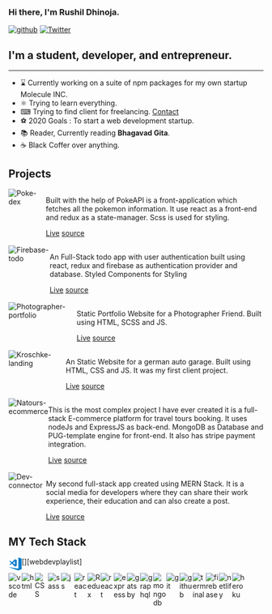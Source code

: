<link rel='stylesheet' type='text/css' media='all' href='./main.css'/>
    
### Hi there, I'm Rushil Dhinoja.

<div class='badges' >

[![github](https://img.shields.io/github/followers/Rushil-Dhinoja?label=Follow%20Me&style=social)](https://github.com/Rushil-Dhinoja)
[![Twitter](https://img.shields.io/twitter/follow/Rushildhinoja2?label=Follow%20%40RushilDhinoja&style=social)](https://twitter.com/Rushildhinoja2)

</div>

## I'm a student, developer, and entrepreneur.

<hr/>

-   ⌛ Currently working on a suite of npm packages for my own startup Molecule INC.
-   ⚛ Trying to learn everything.
-   ⌨ Trying to find client for freelancing. <a href="mailto:mr.rushil17@gmail.com" >Contact</a>
-   ⚽ 2020 Goals : To start a web development startup.
-   📚 Reader, Currently reading **Bhagavad Gita**.
-   ☕ Black Coffer over anything.

## Projects

<div markdown='1' class='project-grid' >
<div style="margin-bottom: 1rem;
    display: flex;" >
<img style='width:200px' alt='Poke-dex' src='https://github.com/Rushil-Dhinoja/files/blob/master/live.png' />
<div class='project-item'>
<p>
    Built with the help of PokeAPI is a front-application which fetches all the pokemon information. It use react as a front-end and redux as a state-manager. Scss is used for styling.
</p>
<div>
<a href='https://pdex.netlify.app'>Live</a>
<a href='https://github.com/Rushil-Dhinoja/poke-dex' >source</a>
</div>
</div>
</div>

<div style="margin-bottom: 1rem;
    display: flex;">
<img style='width:200px' alt='Firebase-todo' src='https://github.com/Rushil-Dhinoja/files/blob/master/fbase.png' />
<div class='project-item'>
<p>
    An Full-Stack todo app with user authentication built using react, redux and firebase as authentication provider and database. Styled Components for Styling
</p>
<div>
<a href='https://fbasetodo.netlify.app'>Live</a>
<a href='https://github.com/Rushil-Dhinoja/firebase-todo' >source</a>
</div>
</div>
</div>

<div style="margin-bottom: 1rem;
    display: flex;" >
<img style='width:200px' alt='Photographer-portfolio' src='https://github.com/Rushil-Dhinoja/files/blob/master/ps.png' />
<div class='project-item'>
<p>
    Static Portfolio Website for a Photographer Friend. Built using HTML, SCSS and JS.
</p>
<div>
<a href='https://prashantsoniphotography.netlify.app'>Live</a>
<a href='https://github.com/Rushil-Dhinoja/prashant-soni-portfolio'>source</a>
</div>
</div>
</div>

<div style="margin-bottom: 1rem;
    display: flex;" >
<img style='width:200px' alt='Kroschke-landing' src='https://github.com/Rushil-Dhinoja/files/blob/master/client.png' />
<div class='project-item'>
<p>
    An Static Website for a german auto garage. Built using HTML, CSS and JS. It was my first client project.
</p>
<div>
<a href='https://kroschke.netlify.app'>Live</a>
<a href='https://github.com/Rushil-Dhinoja/KROSCHKE-International'>source</a>
</div>
</div>
</div>

<div style="margin-bottom: 1rem;
    display: flex;" >
<img style='width:200px' alt='Natours-ecommerce' src='https://github.com/Rushil-Dhinoja/files/blob/master/natours.png' />
<div class='project-item'>
<p>
    This is the most complex project I have ever created it is a full-stack E-commerce platform for travel tours booking. It uses nodeJs and ExpressJS as back-end. MongoDB as Database and PUG-template engine for front-end. It also has stripe payment integration.
</p>
<div>
<a href='https://natours-rushil.herokuapp.com/'>Live</a>
<a href='https://github.com/Rushil-Dhinoja/Natours'>source</a>
</div>
</div>
</div>

<div style="margin-bottom: 1rem;
    display: flex;" >
<img style='width:200px' alt='Dev-connector' src='https://github.com/Rushil-Dhinoja/files/blob/master/dev.png' />
<div class='project-item'>
<p>
    My second full-stack app created using MERN Stack. It is a social media for developers where they can share their work experience, their education and can also create a post.
</p>
<div>
<a href='https://safe-oasis-18625.herokuapp.com/'>Live</a>
<a href='https://github.com/Rushil-Dhinoja/dev-connector'>source</a>
</div>
</div>
</div>

</div>

## MY Tech Stack

<div class='images'>

[<img align="left" alt="Visual Studio Code" width="26px" src="https://raw.githubusercontent.com/github/explore/80688e429a7d4ef2fca1e82350fe8e3517d3494d/topics/visual-studio-code/visual-studio-code.png" />][webdevplaylist]

<img alt='vscode' width="26px" align="left" src='https://github.com/Rushil-Dhinoja/files/blob/master/vscode.png'>
<img alt='html' width="26px" align="left" src='https://github.com/Rushil-Dhinoja/files/blob/master/htmk.png'>
<img alt='CSS' width="26px" align="left" src='https://github.com/Rushil-Dhinoja/files/blob/master/css.png'>
<img width="26px" align="left" alt='sass' src='https://github.com/Rushil-Dhinoja/files/blob/master/sass.png'>
<img width="26px" align="left" alt='js' src='https://github.com/Rushil-Dhinoja/files/blob/master/js.png'>
<img width="26px" align="left" alt='react' src='https://github.com/Rushil-Dhinoja/files/blob/master/react.webp'>
<img width="26px" align="left" alt='Redux' src='https://github.com/Rushil-Dhinoja/files/blob/master/redux.png'>
<img width="26px" align="left" alt='react' src='https://github.com/Rushil-Dhinoja/files/blob/master/node.png'>
<img width="26px" align="left" alt='express' src='https://github.com/Rushil-Dhinoja/files/blob/master/express.png'>
<img width="26px" align="left" alt='gatsby' src='https://github.com/Rushil-Dhinoja/files/blob/master/gatsby.png'>
<img width="26px" align="left" alt='graphql' src='https://github.com/Rushil-Dhinoja/files/blob/master/graphql.png'>
<img width="26px" align="left" alt='mongodb' src='https://github.com/Rushil-Dhinoja/files/blob/master/mongo.png'>
<img width="26px" align="left" alt='git' src='https://github.com/Rushil-Dhinoja/files/blob/master/git.png'>
<img width="26px" align="left" alt='github' src='https://github.com/Rushil-Dhinoja/files/blob/master/github.png'>
<img width="26px" align="left" alt='terminal' src='https://github.com/Rushil-Dhinoja/files/blob/master/terminal.png'>
<img width="26px" align="left" alt='firebase' src='https://github.com/Rushil-Dhinoja/files/blob/master/firebase.png'>
<img width="26px" align="left" alt='netlify' src='https://github.com/Rushil-Dhinoja/files/blob/master/netlify.png'>
<img width="26px" align="left" alt='heroku' src='https://github.com/Rushil-Dhinoja/files/blob/master/heroku.png'>

</div>
